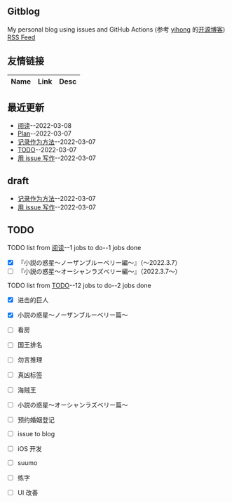 ## Gitblog
My personal blog using issues and GitHub Actions (参考 [yihong](https://github.com/yihong0618) 的[开源博客](https://github.com/yihong0618/gitblog/issues/177))
[RSS Feed](https://raw.githubusercontent.com/wjianbo/blog-data/main/feed.xml)
## 友情链接
| Name | Link | Desc | 
 | ---- | ---- | ---- |
## 最近更新
- [阅读](https://github.com/wjianbo/blog-data/issues/5)--2022-03-08
- [Plan](https://github.com/wjianbo/blog-data/issues/4)--2022-03-07
- [记录作为方法](https://github.com/wjianbo/blog-data/issues/3)--2022-03-07
- [TODO](https://github.com/wjianbo/blog-data/issues/2)--2022-03-07
- [用 issue 写作](https://github.com/wjianbo/blog-data/issues/1)--2022-03-07
## draft
- [记录作为方法](https://github.com/wjianbo/blog-data/issues/3)--2022-03-07
- [用 issue 写作](https://github.com/wjianbo/blog-data/issues/1)--2022-03-07
## TODO
TODO list from [阅读](https://github.com/wjianbo/blog-data/issues/5)--1 jobs to do--1 jobs done
- [x] 『小説の惑星〜ノーザンブルーベリー編～』（～2022.3.7）
- [ ] 『小説の惑星〜オーシャンラズベリー編～』（2022.3.7〜）

TODO list from [TODO](https://github.com/wjianbo/blog-data/issues/2)--12 jobs to do--2 jobs done
- [x] 进击的巨人
- [x] 小説の惑星〜ノーザンブルーベリー篇〜
- [ ] 看房
- [ ] 国王排名
- [ ] 勿言推理
- [ ] 真凶标签
- [ ] 海贼王
- [ ] 小説の惑星〜オーシャンラズベリー篇〜
- [ ] 预约婚姻登记
- [ ] issue to blog
- [ ] iOS 开发
- [ ] suumo
- [ ] 练字
- [ ] UI 改善

